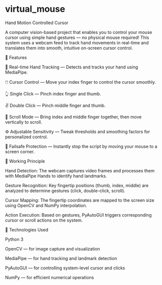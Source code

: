 # virtual_mouse

Hand Motion Controlled Cursor

A computer vision-based project that enables you to control your mouse cursor using simple hand gestures — no physical mouse required! This system uses a webcam feed to track hand movements in real-time and translates them into smooth, intuitive on-screen cursor control.

🚀 Features

🎯 Real-time Hand Tracking — Detects and tracks your hand using MediaPipe.

🖱️ Cursor Control — Move your index finger to control the cursor smoothly.

👆 Single Click — Pinch index finger and thumb.

✌️ Double Click — Pinch middle finger and thumb.

🧭 Scroll Mode — Bring index and middle finger together, then move vertically to scroll.

⚙️ Adjustable Sensitivity — Tweak thresholds and smoothing factors for personalized control.

🛑 Failsafe Protection — Instantly stop the script by moving your mouse to a screen corner.

🧠 Working Principle

Hand Detection: The webcam captures video frames and processes them with MediaPipe Hands to identify hand landmarks.

Gesture Recognition: Key fingertip positions (thumb, index, middle) are analyzed to determine gestures (click, double-click, scroll).

Cursor Mapping: The fingertip coordinates are mapped to the screen size using OpenCV and NumPy interpolation.

Action Execution: Based on gestures, PyAutoGUI triggers corresponding cursor or scroll actions on the system.

🧩 Technologies Used

Python 3

OpenCV — for image capture and visualization

MediaPipe — for hand tracking and landmark detection

PyAutoGUI — for controlling system-level cursor and clicks

NumPy — for efficient numerical operations
